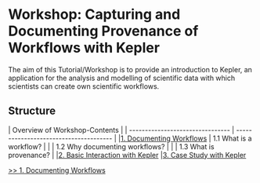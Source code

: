 # Workshop: Capturing and Documenting Provenance of Workflows with Kepler
The aim of this Tutorial/Workshop is to provide an introduction to Kepler, an application for the
analysis and modelling of scientific data with which scientists can create own scientific workflows.


## Structure

|                     Overview of Workshop-Contents                          |
| -------------------------------- | -------------------------------------- |
|[1. Documenting Workflows](./Script/1_document_workflows.md)          | 1.1 What is a workflow?                |
|                                  | 1.2 Why documenting workflows?         |
|                                  | 1.3 What is provenance?                |
|[2. Basic Interaction with Kepler](./Script/2_kepler_intro.md)
|[3. Case Study with Kepler](./Script/3_kepler_case_study)

[>> 1. Documenting Workflows](./Script/1_document_workflows.md)
